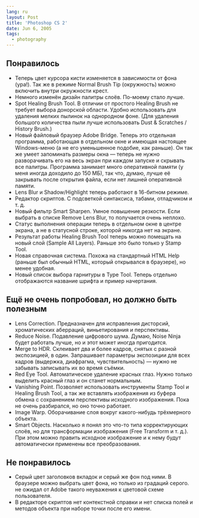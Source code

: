 ```yaml
---
lang: ru
layout: Post
title: 'Photoshop CS 2'
date: Jun 6, 2005
tags:
  - photography
---
```


## Понравилось

* Теперь цвет курсора кисти изменяется в зависимости от фона (ура!). Так же в режиме Normal Brush Tip (окружность) можно включить внутри окружности крест.
* Немного изменён дизайн палитры слоёв. По-моему стало лучше.
* Spot Healing Brush Tool. В отличии от простого Healing Brush не требует выбора донорской области. Удобно использовать для удаления мелких пылинок на однородном фоне. (Для удаления большого количества пыли лучше использовать Dust & Scratches / History Brush.)
* Новый файловый браузер Adobe Bridge. Теперь это отдельная программа, работающая в отдельном окне и имеющая настоящее Windows-меню (а не его уменьшенное подобие, как раньше). Он так же умеет запоминать размеры окна — теперь не нужно разворачивать его на весь экран при каждом запуске и скрывать все палитры. Программа занимает много оперативной памяти (у меня иногда доходило до 150 МБ), так что, думаю, лучше её закрывать после открытия файла, если нет лишней оперативной памяти.
* Lens Blur и Shadow/Highlight теперь работают в 16-битном режиме.
* Редактор скриптов. С подсветкой синтаксиса, табами, отладчиком и т. д.
* Новый фильтр Smart Sharpen. Умное повышение резкости. Если выбрать в списке Remove Lens Blur, то получается очень неплохо.
* Статус выполнения операции теперь в отдельном окне в центре экрана, а не в статусной строке, которой никогда нет на экране.
* Результат работы Healing Brush Tool теперь можно помещать на новый слой (Sample All Layers). Раньше это было только у Stamp Tool.
* Новая справочная система. Похожа на стандартный HTML Help (раньше был обычный HTML, который открывался в браузере), но менее удобная.
* Новый список выбора гарнитуры в Type Tool. Теперь отдельно отображаются название шрифта и пример начертания.

## Ещё не очень попробовал, но должно быть полезным

* Lens Correction. Предназначен для исправления дисторсий, хроматических аберраций, виньетирования и перспективы.
* Reduce Noise. Подавление цифрового шума. Думаю, Noise Ninja будет работать лучше, но и этот может иногда пригодится.
* Merge to HDR. Склеивает два и более кадров, снятых с разной экспозицией, в один. Запрашивает параметры экспозиции для всех кадров (выдержка, диафрагма, чувствительность) — нужно не забывать записывать их во время съёмки.
* Red Eye Tool. Автоматическое удаление красных глаз. Нужно только выделить красный глаз и он станет нормальным.
* Vanishing Point. Позволяет использовать инструменты Stamp Tool и Healing Brush Tool, а так же вставлять изображения из буфера обмена с сохранением перспективы исходного изображения. Пока не очень разбирался, но оно точно работает.
* Image Warp. Оборачивание слоя вокруг какого-нибудь трёхмерного объекта.
* Smart Objects. Насколько я понял это что-то типа корректирующих слоёв, но для трансформации изображения (Free Transform и т. д.). При этом можно править исходное изображение и к нему будут автоматически применены все преобразования.

## Не понравилось

* Серый цвет заголовков вкладок и серый же фон под ними. В браузере можно выбрать цвет фона, но только из градаций серого. не ожидал от Adobe такого неуважения к цветовой схеме пользователя.
* В редакторе скриптов нет контекстной справки и нет списка полей и методов объекта при наборе точки после его имени.
